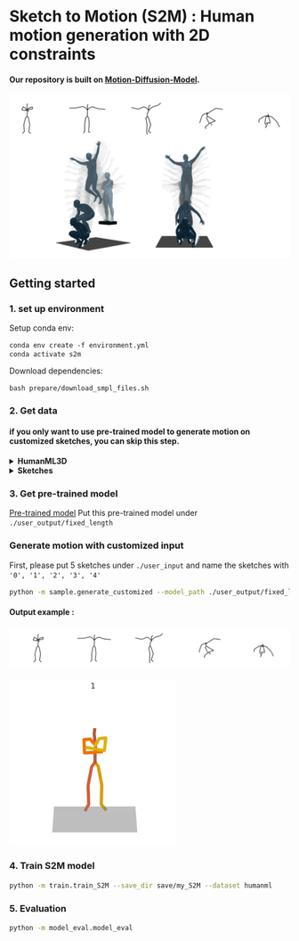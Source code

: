 # Sketch to Motion (S2M) : Human motion generation with 2D constraints


[//]: # (![teaser]&#40;https://github.com/GuyTevet/mdm-page/raw/main/static/figures/github.gif&#41;)

#### Our repository is built on [Motion-Diffusion-Model](https://github.com/GuyTevet/motion-diffusion-model).


![example](user_output/fixed_length/user_input_2_seed10/input2_rendered.png)

## Getting started

### 1. set up environment
Setup conda env:
```shell
conda env create -f environment.yml
conda activate s2m
```

Download dependencies:


```shell
bash prepare/download_smpl_files.sh
```


### 2. Get data

#### if you only want to use pre-trained model to generate motion on customized sketches, you can skip this step.

<details>
  <summary><b>HumanML3D</b></summary>

There are two paths to get the data:

(a) **Go the easy way if** you just want to generate sketches-to-motion

(b) **Get full data** to train and evaluate the model.


#### a. The easy way (text only)

**HumanML3D** - Clone HumanML3D, then copy the data dir to our repository:

```shell
cd ..
git clone https://github.com/EricGuo5513/HumanML3D.git
unzip ./HumanML3D/HumanML3D/texts.zip -d ./HumanML3D/HumanML3D/
cp -r HumanML3D/HumanML3D HumanMotionGeneration/test_data
cd HumanMotionGeneration
```


#### b. Full data (text + motion capture)

**HumanML3D** - Follow the instructions in [HumanML3D](https://github.com/EricGuo5513/HumanML3D.git),
then copy the result dataset to our repository:

```shell
cp -r ../HumanML3D/HumanML3D ./test_data
```
</details>

<details>
  <summary><b>Sketches</b></summary>

**generate sketches for HumanML3D dataset** 
```bash
python -m data_loaders.humanml.utils.plot_train
```
The sketches will be saved under `./test_data/sketches`
</details>

### 3. Get pre-trained model 
[Pre-trained model](https://drive.google.com/drive/folders/1AHbj1Ma7qvuAKkHQ8RrkkGZ6Tce2CKdn?usp=drive_link)
Put this pre-trained model under `./user_output/fixed_length`


### Generate motion with customized input 
First, please put 5 sketches under `./user_input` and name the sketches with `'0', '1', '2', '3', '4'`

```bash
python -m sample.generate_customized --model_path ./user_output/fixed_length/fixed_length.pth --seed 15
```

#### Output example :

![example](user_output/fixed_length/user_input_2_seed10/input2.png)

![example](user_output/fixed_length/user_input_2_seed10/sample00_rep01_0.gif)

### 4. Train S2M model 

```bash
python -m train.train_S2M --save_dir save/my_S2M --dataset humanml
```

### 5. Evaluation 
```bash
python -m model_eval.model_eval
```

